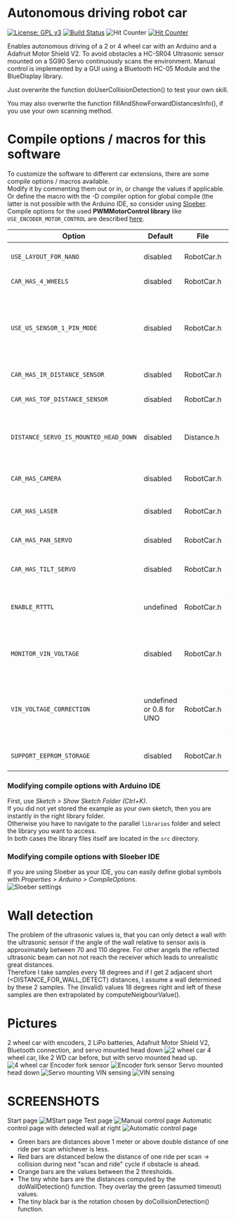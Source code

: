 # Autonomous driving robot car

[![License: GPL v3](https://img.shields.io/badge/License-GPLv3-blue.svg)](https://www.gnu.org/licenses/gpl-3.0)
[![Build Status](https://github.com/ArminJo/Arduino-RobotCar/workflows/TestCompile/badge.svg)](https://github.com/ArminJo/Arduino-RobotCar/actions)
![Hit Counter](https://visitor-badge.laobi.icu/badge?page_id=ArminJo_Arduino-RobotCar)
[![Hit Counter](https://hitcounter.pythonanywhere.com/count/tag.svg?url=https%3A%2F%2Fgithub.com%2FArminJo%2FArduino-RobotCar)](https://github.com/brentvollebregt/hit-counter)

Enables autonomous driving of a 2 or 4 wheel car with an Arduino and a Adafruit Motor Shield V2.
To avoid obstacles a HC-SR04 Ultrasonic sensor mounted on a SG90 Servo continuously scans the environment.
Manual control is implemented by a GUI using a Bluetooth HC-05 Module and the BlueDisplay library.

Just overwrite the function doUserCollisionDetection() to test your own skill.

You may also overwrite the function fillAndShowForwardDistancesInfo(), if you use your own scanning method.

# Compile options / macros for this software
To customize the software to different car extensions, there are some compile options / macros available.<br/>
Modify it by commenting them out or in, or change the values if applicable. Or define the macro with the -D compiler option for global compile (the latter is not possible with the Arduino IDE, so consider using [Sloeber](https://eclipse.baeyens.it).<br/>
Compile options for the used **PWMMotorControl library** like `USE_ENCODER_MOTOR_CONTROL` are described [here](https://github.com/ArminJo/PWMMotorControl#compile-options--macros-for-this-library).

| Option | Default | File | Description |
|-|-|-|-|
| `USE_LAYOUT_FOR_NANO` | disabled | RobotCar.h | Use different pinout for Nano board. It has A6 and A7 available as pins. |
| `CAR_HAS_4_WHEELS` | disabled | RobotCar.h | Use modified formula dor turning the car. |
| `USE_US_SENSOR_1_PIN_MODE` | disabled | RobotCar.h | Use modified HC-SR04 modules or HY-SRF05 ones.</br>Modify HC-SR04 by connecting 10kOhm between echo and trigger and then use only trigger pin. |
| `CAR_HAS_IR_DISTANCE_SENSOR` | disabled | RobotCar.h | Use Sharp GP2Y0A21YK / 1080 IR distance sensor. |
| `CAR_HAS_TOF_DISTANCE_SENSOR` | disabled | RobotCar.h | Use VL53L1X TimeOfFlight distance sensor. |
| `DISTANCE_SERVO_IS_MOUNTED_HEAD_DOWN` | disabled | Distance.h | The distance servo is mounted head down to detect even small obstacles. The Servo direction is reverse then. |
| `CAR_HAS_CAMERA` | disabled | RobotCar.h | Enables the `Camera` button for the `PIN_CAMERA_SUPPLY_CONTROL` pin. |
| `CAR_HAS_LASER` | disabled | RobotCar.h | Enables the `Laser` button for the `PIN_LASER_OUT` / `LED_BUILTIN` pin. |
| `CAR_HAS_PAN_SERVO` | disabled | RobotCar.h | Enables the pan slider for the `PanServo` at the `PIN_PAN_SERVO` pin. |
| `CAR_HAS_TILT_SERVO` | disabled | RobotCar.h | Enables the tilt slider for the `TiltServo` at the `PIN_TILT_SERVO` pin. |
| `ENABLE_RTTTL` | undefined | RobotCar.h | Plays melody after initial timeout has reached. Enables the Melody button, which plays a random melody. |
| `MONITOR_VIN_VOLTAGE` | disabled | RobotCar.h | Shows VIN voltage and monitors it for undervoltage. VIN/11 at A2, 1MOhm to VIN, 100kOhm to ground. |
| `VIN_VOLTAGE_CORRECTION` | undefined or 0.8 for UNO | RobotCar.h | Voltage to be subtracted from VIN voltage for voltage monitoring. E.g. if there is a series diode between LIPO and VIN as on the UNO boards, set it to 0.8. |
| `SUPPORT_EEPROM_STORAGE` | disabled | RobotCar.h | Activates the buttons to store compensation and drive speed. |

### Modifying compile options with Arduino IDE
First, use *Sketch > Show Sketch Folder (Ctrl+K)*.<br/>
If you did not yet stored the example as your own sketch, then you are instantly in the right library folder.<br/>
Otherwise you have to navigate to the parallel `libraries` folder and select the library you want to access.<br/>
In both cases the library files itself are located in the `src` directory.<br/>

### Modifying compile options with Sloeber IDE
If you are using Sloeber as your IDE, you can easily define global symbols with *Properties > Arduino > CompileOptions*.<br/>
![Sloeber settings](https://github.com/ArminJo/ServoEasing/blob/master/pictures/SloeberDefineSymbols.png)

# Wall detection
The problem of the ultrasonic values is, that you can only detect a wall with the ultrasonic sensor if the angle of the wall relative to sensor axis is approximately between 70 and 110 degree.
For other angels the reflected ultrasonic beam can not not reach the receiver which leads to unrealistic great distances.<br/>
Therefore I take samples every 18 degrees and if I get 2 adjacent short (<DISTANCE_FOR_WALL_DETECT) distances, I assume a wall determined by these 2 samples.
The (invalid) values 18 degrees right and left of these samples are then extrapolated by computeNeigbourValue().

# Pictures
2 wheel car with encoders, 2 LiPo batteries, Adafruit Motor Shield V2, Bluetooth connection, and servo mounted head down
![2 wheel car](https://github.com/ArminJo/Arduino-RobotCar/blob/master/pictures/2WheelDriveCar.jpg)
4 wheel car, like 2 WD car before, but with servo mounted head up.
![4 wheel car](https://github.com/ArminJo/Arduino-RobotCar/blob/master/pictures/4WheelDriveCar.jpg)
Encoder fork sensor
![Encoder fork sensor](https://github.com/ArminJo/Arduino-RobotCar/blob/master/pictures/ForkSensor.jpg)
Servo mounted head down
![Servo mounting](https://github.com/ArminJo/Arduino-RobotCar/blob/master/pictures/ServoAtTopBack.jpg)
VIN sensing
![VIN sensing](https://github.com/ArminJo/Arduino-RobotCar/blob/master/pictures/SensingVIn.jpg)

# SCREENSHOTS
Start page
![MStart page](https://github.com/ArminJo/Arduino-RobotCar/blob/master/pictures/HomePage.png)
Test page
![Manual control page](https://github.com/ArminJo/Arduino-RobotCar/blob/master/pictures/TestPage.png)
Automatic control page with detected wall at right
![Automatic control page](https://github.com/ArminJo/Arduino-RobotCar/blob/master/pictures/AutoDrivePage.png)
- Green bars are distances above 1 meter or above double distance of one ride per scan whichever is less.
- Red bars are distanced below the distance of one ride per scan -> collision during next "scan and ride" cycle if obstacle is ahead.
- Orange bars are the values between the 2 thresholds.
- The tiny white bars are the distances computed by the doWallDetection() function. They overlay the green (assumed timeout) values.
- The tiny black bar is the rotation chosen by doCollisionDetection() function.

